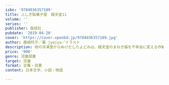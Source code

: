 ```yaml
---
isbn: '9784036357109'
title: ふしぎ駄菓子屋　銭天堂11
volume: ''
series: ''
publisher: 偕成社
pubdate: '2019-04-20'
cover: 'https://cover.openbd.jp/9784036357109.jpg'
author: 廣嶋玲子／著 jyajya／イラスト
description: 地の冷凍室からぬけだしたよどみは、銭天堂のまねき猫を不幸虫に変える作戦に出る。紅子とよどみの対決はクライマックスへ！
price: '900'
genre: 児童図書
target: 児童
format: 全集・双書
content: 日本文学、小説・物語

---
```

